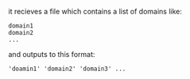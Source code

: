 it recieves a file which contains a list of domains like:
```
domain1
domain2
...
```
and outputs to this format:

```
'doamin1' 'domain2' 'domain3' ...
```
